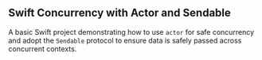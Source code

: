 ## Swift Concurrency with Actor and Sendable

A basic Swift project demonstrating how to use `actor` for safe concurrency and adopt the `Sendable` protocol to ensure data is safely passed across concurrent contexts.
